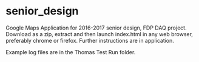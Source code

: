 # senior_design
Google Maps Application for 2016-2017 senior design, FDP DAQ project. Download as a zip, extract and then launch index.html in any web browser, preferably
chrome or firefox. Further instructions are in application.

Example log files are in the Thomas Test Run folder.